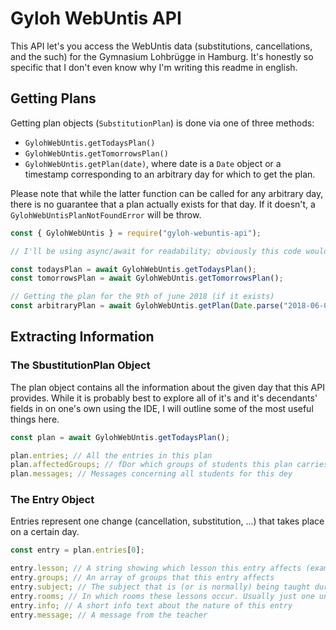 # Gyloh WebUntis API

This API let's you access the WebUntis data (substitutions, cancellations, and the such) for the Gymnasium Lohbrügge in Hamburg.
It's honestly so specific that I don't even know why I'm writing this readme in english.


## Getting Plans

Getting plan objects (`SubstitutionPlan`) is done via one of three methods:
- `GylohWebUntis.getTodaysPlan()`
- `GylohWebUntis.getTomorrowsPlan()`
- `GylohWebUntis.getPlan(date)`, where date is a `Date` object or a timestamp corresponding to an arbitrary day for which to get the plan.

Please note that while the latter function can be called for any arbitrary day, there is no guarantee that a plan actually exists for that day. If it doesn't, a `GylohWebUntisPlanNotFoundError` will be throw.

```js
const { GylohWebUntis } = require("gyloh-webuntis-api");

// I'll be using async/await for readability; obviously this code would need to be inside an asynchronous function

const todaysPlan = await GylohWebUntis.getTodaysPlan();
const tomorrowsPlan = await GylohWebUntis.getTomorrowsPlan();

// Getting the plan for the 9th of june 2018 (if it exists)
const arbitraryPlan = await GylohWebUntis.getPlan(Date.parse("2018-06-09"));
```

## Extracting Information

### The SbustitutionPlan Object

The plan object contains all the information about the given day that this API provides. While it is probably best to explore all of it's and it's decendants' fields in on one's own using the IDE, I will outline some of the most useful things here.

```js
const plan = await GylohWebUntis.getTodaysPlan();

plan.entries; // All the entries in this plan
plan.affectedGroups; // fDor which groups of students this plan carries entries
plan.messages; // Messages concerning all students for this dey
```

### The Entry Object

Entries represent one change (cancellation, substitution, ...) that takes place on a certain day.

```js
const entry = plan.entries[0];

entry.lesson; // A string showing which lesson this entry affects (example: "2 - 3")
entry.groups; // An array of groups that this entry affects
entry.subject; // The subject that is (or is normally) being taught during these lessons
entry.rooms; // In which rooms these lessons occur. Usually just one unless the class or course is split up
entry.info; // A short info text about the nature of this entry
entry.message; // A message from the teacher
```